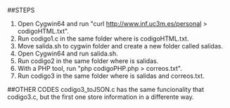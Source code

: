 ##STEPS

1. Open Cygwin64 and run "curl http://www.inf.uc3m.es/personal > codigoHTML.txt".
2. Run codigo1.c in the same folder where is codigoHTML.txt.
3. Move salida.sh to cygwin folder and create a new folder called salidas.
4. Open Cygwin64 and run salida.sh.
5. Run codigo2 in the same folder where is salidas.
6. With a PHP tool, run "php codigoPHP.php > correos.txt".
7. Run codigo3 in the same folder where is salidas and correos.txt.

##OTHER CODES
codigo3_toJSON.c has the same funcionality that codigo3.c, but the first one store information in a differente way.
